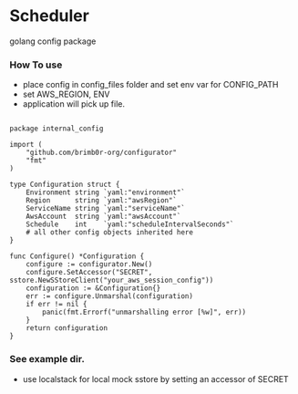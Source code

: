 # Scheduler
golang config package


### How To use 

- place config in config_files folder and set env var for CONFIG_PATH
- set AWS_REGION, ENV
- application will pick up file.

```

package internal_config

import (
	"github.com/brimb0r-org/configurator"
	"fmt"
)

type Configuration struct {
	Environment string `yaml:"environment"`
	Region      string `yaml:"awsRegion"`
	ServiceName string `yaml:"serviceName"`
	AwsAccount  string `yaml:"awsAccount"`
	Schedule    int    `yaml:"scheduleIntervalSeconds"`
    # all other config objects inherited here
}

func Configure() *Configuration {
	configure := configurator.New()
	configure.SetAccessor("SECRET", sstore.NewSStoreClient("your_aws_session_config"))
	configuration := &Configuration{}
	err := configure.Unmarshal(configuration)
	if err != nil {
		panic(fmt.Errorf("unmarshalling error [%w]", err))
	}
	return configuration
}
```

### See example dir. 
- use localstack for local mock sstore by setting an accessor of SECRET